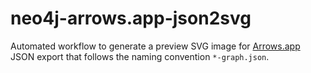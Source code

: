 # neo4j-arrows.app-json2svg
Automated workflow to generate a preview SVG image for [Arrows.app](https://arrows.app) JSON export that follows the naming convention `*-graph.json`.